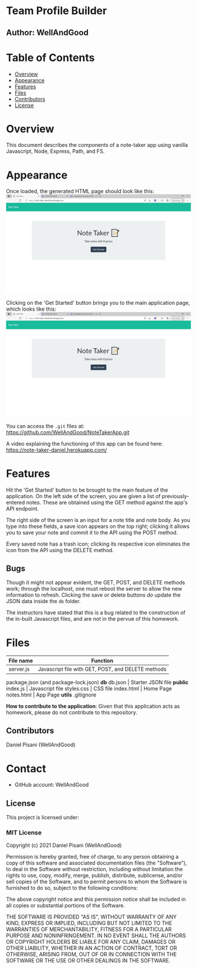 # Team Profile Builder
## Author: WellAndGood

# Table of Contents
* [Overview](#overview)
* [Appearance](#appearance)
* [Features](#features)
* [Files](#files)
* [Contributors](#contributors)
* [License](#license)

# Overview

This document describes the components of a note-taker app using vanilla Javascript, Node, Express, Path, and FS. 

# Appearance 
Once loaded, the generated HTML page should look like this:  
![Appearance Upon Deployment](Screenshot.jpg)

Clicking on the 'Get Started' button brings you to the main application page, which looks like this:   
![Appearance Upon Getting Started](Screenshot2.jpg)

You can access the `.git` files at:
https://github.com/WellAndGood/NoteTakerApp.git

A video explaining the functioning of this app can be found here:
https://note-taker-daniel.herokuapp.com/ 

# Features

Hit the 'Get Started' button to be brought to the main feature of the application.
On the left side of the screen, you are given a list of previously-entered notes. These are obtained using the GET method against the app's API endpoint.

The right side of the screen is an input for a note title and note body. As you type into these fields, a save icon appears on the top right; clicking it allows you to save your note and commit it to the API using the POST method.

Every saved note has a trash icon; clicking its respective icon eliminates the icon from the API using the DELETE method.

## Bugs

Though it might not appear evident, the GET, POST, and DELETE methods work; through the localhost, one must reboot the server to allow the new information to refresh. Clicking the save or delete buttons *do* update the JSON data inside the `db` folder.

The instructors have stated that this is a bug related to the construction of the in-built Javascript files, and are not in the pervue of this homework.

# Files

File name | Function
------------ | -------------
server.js | Javascript file with GET, POST, and DELETE methods
package.json (and package-lock.json)
**db**
db.json | Starter JSON file 
**public**
index.js | Javascript file
styles.css | CSS file
index.html | Home Page
notes.html | App Page
**utils**
.gitignore


**How to contribute to the application**: Given that this application acts as homework, please do not contribute to this repository.

## Contributors
Daniel Pisani (WellAndGood)

# Contact
* GitHub account: WellAndGood

## License
This project is licensed under:

### MIT License

Copyright (c) 2021 Daniel Pisani (WellAndGood) 

Permission is hereby granted, free of charge, to any person obtaining a copy of this software and associated documentation files (the "Software"), to deal in the Software without restriction, including without limitation the rights to use, copy, modify, merge, publish, distribute, sublicense, and/or sell copies of the Software, and to permit persons to whom the Software is furnished to do so, subject to the following conditions:

The above copyright notice and this permission notice shall be included in all copies or substantial portions of the Software.

THE SOFTWARE IS PROVIDED "AS IS", WITHOUT WARRANTY OF ANY KIND, EXPRESS OR IMPLIED, INCLUDING BUT NOT LIMITED TO THE WARRANTIES OF MERCHANTABILITY, FITNESS FOR A PARTICULAR PURPOSE AND NONINFRINGEMENT. IN NO EVENT SHALL THE AUTHORS OR COPYRIGHT HOLDERS BE LIABLE FOR ANY CLAIM, DAMAGES OR OTHER LIABILITY, WHETHER IN AN ACTION OF CONTRACT, TORT OR OTHERWISE, ARISING FROM, OUT OF OR IN CONNECTION WITH THE SOFTWARE OR THE USE OR OTHER DEALINGS IN THE SOFTWARE.
